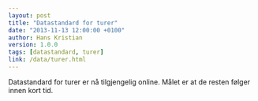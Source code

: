 ```yaml
---
layout: post
title: "Datastandard for turer"
date: "2013-11-13 12:00:00 +0100"
author: Hans Kristian
version: 1.0.0
tags: [datastandard, turer]
link: /data/turer.html
---
```


Datastandard for turer er nå tilgjengelig online. Målet er at de resten følger innen kort tid.


